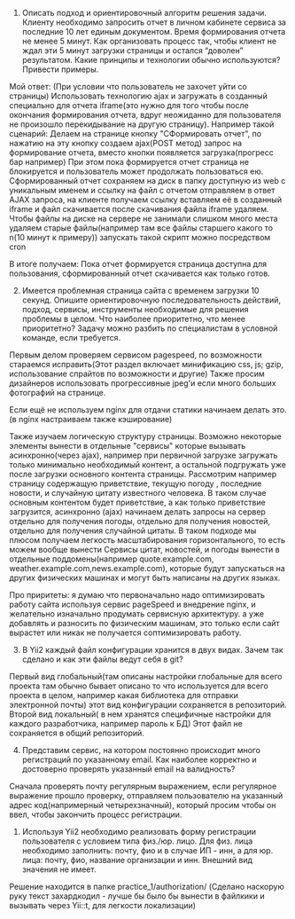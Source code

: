 1) Описать подход и ориентировочный алгоритм решения задачи. Клиенту необходимо запросить отчет в личном кабинете сервиса за последние 10 лет единым документом.
 Время формирования отчета не менее 5 минут. Как организовать процесс так, чтобы клиент не ждал эти 5 минут загрузки страницы и остался “доволен” результатом.
 Какие принципы и технологии обычно используются? Привести примеры.
 
 Мой ответ:
 (При условии что пользователь не захочет уйти со страницы) Использовать технологию ajax и 
 загружать в созданный специально для отчета iframe(это нужно для того чтобы после окончания формирования отчета, 
 вдруг неожиданно для пользователя не произошло перекидывание на другую страницу).
 Например такой сценарий:
 Делаем на странице кнопку "СФормировать отчет", по нажатию на эту кнопку создаем ajax(POST метод) запрос на формирование отчета, 
 вместо кнопки появляется загрузка(прогресс бар например)
При этом пока формируется отчет страница не блокируется и пользователь может продолжать пользоваться ею. Сформированный отчет сохраняем на диск в папку доступную из web с уникальным именем 
 и ссылку на файл с отчетом отправляем в ответ AJAX запроса, на клиенте получаем ссылку вставляем её в созданный iframe и файл скачивается после скачивания файла iframe удаляем. 
 Чтобы файлы на диске на сервере не занимали слишком много места удаляем старые файлы(например там все файлы старшего какого то n(10 минут к примеру)) запускать такой скрипт можно посредством  cron  
 
 В итоге получаем: Пока отчет формируется страница доступна для пользования, сформированный отчет скачивается как только готов.
 
 
 2) Имеется проблемная страница сайта с временем загрузки 10 секунд. Опишите ориентировочную последовательность действий, подход, сервисы, инструменты необходимые для решения проблемы в целом. Что наиболее приоритетно, что менее приоритетно? Задачу можно разбить по специалистам в условной команде, если требуется.
 
 Первым делом проверяем сервисом pagespeed, по возможности стараемся исправить(Этот раздел включает минификацию css, js; gzip, использование спрайтов по возможности и другие)
 Также просим дизайнеров использовать прогрессивные jpeg'и если много больших фотографий на странице.
 
 Если ещё не используем nginx для отдачи статики начинаем делать это.(в nginx настраиваем также кэширование)
 
 Также изучаем логическую структуру страницы. Возможно некоторые элементы вынести в отдельные "сервисы" которые вызывать асинхронно(через ajax), например при первичной загрузке загружать только 
 минимально необходимый контент, а остальной подгружать уже после загрузки основного контента страницы. 
 Рассмотрим например страницу содержащую приветствие, текущую погоду , последние новости, и случайную цитату известного человека. В таком случае основным контентом будет приветствие, а как 
 только приветствие загрузится, асинхронно (ajax) начинаем делать запросы на сервер отдельно для получения погоды, отдельно для получения новостей, отдельно для получения случайной цитаты. 
 В таком подходе мы плюсом получаем легкость масштабирования горизонтального, то есть можем вообще вынести  Сервисы цитат, новостей, и погоды вынести в отдельные поддомены(например quote.example.com, weather.example.com,news.example.com),  которые будут запускаться на других
 физических машинах и могут быть написаны на других языках.

 Про приритеты: я думаю  что первоначально надо оптимизировать работу сайта используя сервис pageSpeed и внедрение nginx, и желательно изначально продумать сервисную архитектуру. а уже добавлять и разносить по физическим машинам, это только если сайт вырастет или никак не получается соптимизировать работу.
 

 3) В Yii2 каждый файл конфигурации хранится в двух видах. Зачем так сделано и как эти файлы ведут себя в git?
 
 Первый вид глобальный(там описаны настройки глобальные для всего проекта там обычно бывает описано то что используется для всего проекта в целом, например какая библиотека для отправки электронной почты) этот вид конфигурации сохраняется в репозиторий. 
 Второй вид локальный( в нем хранятся специфичные настройки для каждого разработчика, например пароль к БД) Этот файл не сохраняется в общий репозиторий.


4) Представим сервис, на котором постоянно происходит много регистраций по указанному email. Как наиболее корректно и достоверно проверять указанный email на валидность?

Сначала проверять почту регулярным выражением, если регулярное выражение прошло проверку, отправляем пользователю на указанный адрес код(напримерный четырехзначный), который просим чтобы он ввел, чтобы закончить процесс регистрации.
 
 


1. Используя Yii2 необходимо реализовать форму регистрации пользователя с условием типа физ./юр. лицо. Для физ. лица необходимо заполнить: почту, фио и в случае ИП - инн, а для юр. лица: почту, фио, название организации и инн.
Внешний вид значения не имеет.

Решение находится в папке practice_1/authorization/ (Сделано наскорую руку текст захардкодил - лучше бы было бы вынести в файлкики и вызывать через Yii::t, для легкости локализации) 
